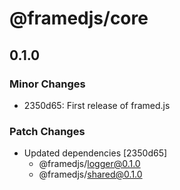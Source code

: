 # @framedjs/core

## 0.1.0
### Minor Changes

- 2350d65: First release of framed.js

### Patch Changes

- Updated dependencies [2350d65]
  - @framedjs/logger@0.1.0
  - @framedjs/shared@0.1.0
